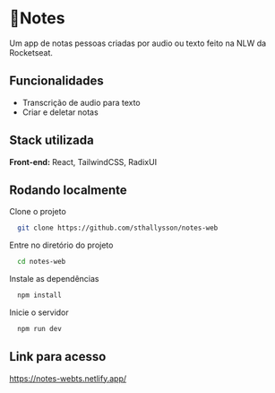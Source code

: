 # 📑Notes

Um app de notas pessoas criadas por audio ou texto feito na NLW da Rocketseat.

## Funcionalidades

- Transcrição de audio para texto
- Criar e deletar notas

## Stack utilizada

**Front-end:** React, TailwindCSS, RadixUI

## Rodando localmente

Clone o projeto

```bash
  git clone https://github.com/sthallysson/notes-web
```

Entre no diretório do projeto

```bash
  cd notes-web
```

Instale as dependências

```bash
  npm install
```

Inicie o servidor

```bash
  npm run dev
```

## Link para acesso

https://notes-webts.netlify.app/

